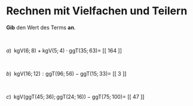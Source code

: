 <!--
version:  0.0.1

language: de

@style
main > *:not(:last-child) {
  margin-bottom: 3rem;
}

input {
    text-align: center;
}

.flex-container {
    display: flex;
    flex-wrap: wrap;
    align-items: stretch;
    gap: 20px;
}

.flex-child {
    flex: 1;
    min-width: 350px;
    margin-right: 20px;
}

@media (max-width: 400px) {
    .flex-child {
        flex: 100%;
        margin-right: 0;
    }
}
@end

formula: \carry   \textcolor{red}{\scriptsize #1}
formula: \digit   \rlap{\carry{#1}}\phantom{#2}#2
formula: \permil  \text{‰}

import: https://raw.githubusercontent.com/LiaTemplates/Tikz-Jax/main/README.md

script: https://cdn.jsdelivr.net/gh/LiaTemplates/Tikz-Jax@main/dist/index.js


tags: kgV, ggT, Vorrangsregeln, schwer, normal, Angeben

comment: Rechne mit kleinsten gemeinsamen Vielfachen und größten gemeinsamen Teilern.

author: Martin Lommatzsch

-->




# Rechnen mit Vielfachen und Teilern


**Gib** den Wert des Terms **an**.

<br>



$a)\;\; \text{kgV}(6;8) + \text{kgV}(5;4) \cdot \text{ggT}(35;63) =$ [[ 164 ]]

<br>

$b)\;\; \text{kgV}(16;12) : \text{ggT}(96;56) - \text{ggT}(15;33) =$ [[  3  ]]

<br>

$c)\;\; \text{kgV}\left(\text{ggT}(45;36);\text{ggT}(24;16)\right) - \text{ggT}(75;100) =$ [[  47 ]]

<br>
